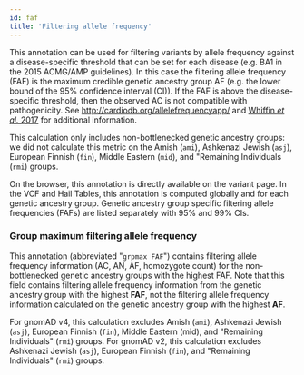 ```yaml
---
id: faf
title: 'Filtering allele frequency'
---
```


This annotation can be used for filtering variants by allele frequency against a disease-specific threshold that can be set for each disease (e.g. BA1 in the 2015 ACMG/AMP guidelines). In this case the filtering allele frequency (FAF) is the maximum credible genetic ancestry group AF (e.g. the lower bound of the 95% confidence interval (CI)). If the FAF is above the disease-specific threshold, then the observed AC is not compatible with pathogenicity. See http://cardiodb.org/allelefrequencyapp/ and [Whiffin _et al._ 2017](https://www.nature.com/articles/gim201726) for additional information.

This calculation only includes non-bottlenecked genetic ancestry groups: we did not calculate this metric on the Amish (`ami`), Ashkenazi Jewish (`asj`), European Finnish (`fin`), Middle Eastern (`mid`), and "Remaining Individuals (`rmi`) groups.

On the browser, this annotation is directly available on the variant page. In the VCF and Hail Tables, this annotation is computed globally and for each genetic ancestry group. Genetic ancestry group specific filtering allele frequencies (FAFs) are listed separately with 95% and 99% CIs.

### <a name="grpmax"></a>Group maximum filtering allele frequency

This annotation (abbreviated "`grpmax FAF`") contains filtering allele frequency information (AC, AN, AF, homozygote count) for the non-bottlenecked genetic ancestry groups with the highest FAF. Note that this field contains filtering allele frequency information from the genetic ancestry group with the highest **FAF**, not the filtering allele frequency information calculated on the genetic ancestry group with the highest **AF**.

For gnomAD v4, this calculation excludes Amish (`ami`), Ashkenazi Jewish (`asj`), European Finnish (`fin`), Middle Eastern (mid), and "Remaining Individuals" (`rmi`) groups. For gnomAD v2, this calculation excludes Ashkenazi Jewish (`asj`), European Finnish (`fin`), and "Remaining Individuals" (`rmi`) groups.
